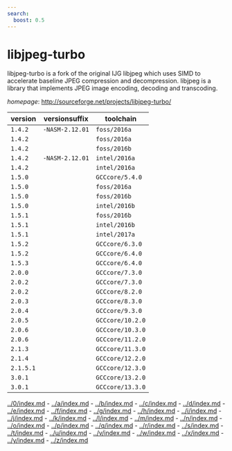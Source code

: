 ```yaml
---
search:
  boost: 0.5
---
```

# libjpeg-turbo

libjpeg-turbo is a fork of the original IJG libjpeg which uses SIMD to accelerate baseline JPEG compression and decompression. libjpeg is a library that implements JPEG image encoding, decoding and transcoding.

*homepage*: <http://sourceforge.net/projects/libjpeg-turbo/>

version | versionsuffix | toolchain
--------|---------------|----------
``1.4.2`` | ``-NASM-2.12.01`` | ``foss/2016a``
``1.4.2`` |  | ``foss/2016a``
``1.4.2`` |  | ``foss/2016b``
``1.4.2`` | ``-NASM-2.12.01`` | ``intel/2016a``
``1.4.2`` |  | ``intel/2016a``
``1.5.0`` |  | ``GCCcore/5.4.0``
``1.5.0`` |  | ``foss/2016a``
``1.5.0`` |  | ``foss/2016b``
``1.5.0`` |  | ``intel/2016b``
``1.5.1`` |  | ``foss/2016b``
``1.5.1`` |  | ``intel/2016b``
``1.5.1`` |  | ``intel/2017a``
``1.5.2`` |  | ``GCCcore/6.3.0``
``1.5.2`` |  | ``GCCcore/6.4.0``
``1.5.3`` |  | ``GCCcore/6.4.0``
``2.0.0`` |  | ``GCCcore/7.3.0``
``2.0.2`` |  | ``GCCcore/7.3.0``
``2.0.2`` |  | ``GCCcore/8.2.0``
``2.0.3`` |  | ``GCCcore/8.3.0``
``2.0.4`` |  | ``GCCcore/9.3.0``
``2.0.5`` |  | ``GCCcore/10.2.0``
``2.0.6`` |  | ``GCCcore/10.3.0``
``2.0.6`` |  | ``GCCcore/11.2.0``
``2.1.3`` |  | ``GCCcore/11.3.0``
``2.1.4`` |  | ``GCCcore/12.2.0``
``2.1.5.1`` |  | ``GCCcore/12.3.0``
``3.0.1`` |  | ``GCCcore/13.2.0``
``3.0.1`` |  | ``GCCcore/13.3.0``

[../0/index.md](0) - [../a/index.md](a) - [../b/index.md](b) - [../c/index.md](c) - [../d/index.md](d) - [../e/index.md](e) - [../f/index.md](f) - [../g/index.md](g) - [../h/index.md](h) - [../i/index.md](i) - [../j/index.md](j) - [../k/index.md](k) - [../l/index.md](l) - [../m/index.md](m) - [../n/index.md](n) - [../o/index.md](o) - [../p/index.md](p) - [../q/index.md](q) - [../r/index.md](r) - [../s/index.md](s) - [../t/index.md](t) - [../u/index.md](u) - [../v/index.md](v) - [../w/index.md](w) - [../x/index.md](x) - [../y/index.md](y) - [../z/index.md](z)

